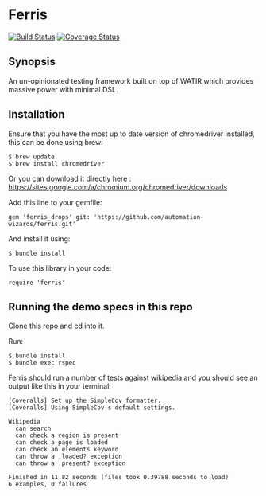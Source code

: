 # Ferris
 [![Build Status](https://travis-ci.org/automation-wizards/ferris.svg?branch=master)](https://travis-ci.org/automation-wizards/ferris)
 [![Coverage Status](https://coveralls.io/repos/github/automation-wizards/ferris/badge.svg?branch=master)](https://coveralls.io/github/automation-wizards/ferris?branch=master)

## Synopsis

An un-opinionated testing framework built on top of WATIR which provides massive power with minimal DSL.

## Installation

Ensure that you have the most up to date version of chromedriver installed, this can be done using brew:

    $ brew update
    $ brew install chromedriver

Or you can download it directly here : https://sites.google.com/a/chromium.org/chromedriver/downloads

Add this line to your gemfile:

    gem 'ferris_drops' git: 'https://github.com/automation-wizards/ferris.git'

And install it using:

    $ bundle install

To use this library in your code:

    require 'ferris'

## Running the demo specs in this repo

Clone this repo and cd into it.

Run:

    $ bundle install
    $ bundle exec rspec

Ferris should run a number of tests against wikipedia and you should see an output like this in your terminal:

    [Coveralls] Set up the SimpleCov formatter.
    [Coveralls] Using SimpleCov's default settings.

    Wikipedia
      can search
      can check a region is present
      can check a page is loaded
      can check an elements keyword
      can throw a .loaded? exception
      can throw a .present? exception

    Finished in 11.82 seconds (files took 0.39788 seconds to load)
    6 examples, 0 failures
